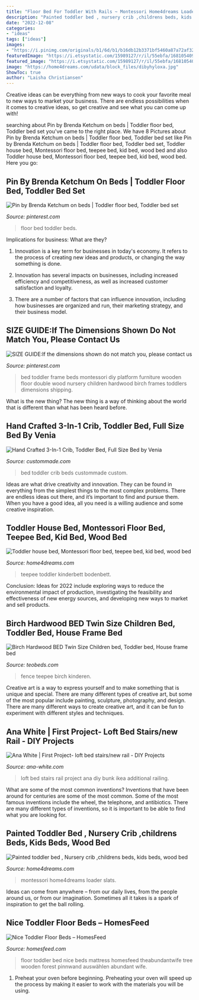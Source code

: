```yaml
---
title: "Floor Bed For Toddler With Rails ~ Montessori Home4dreams Loader Slats"
description: "Painted toddler bed , nursery crib ,childrens beds, kids beds, wood bed"
date: "2022-12-08"
categories:
- "ideas"
tags: ["ideas"]
images:
- "https://i.pinimg.com/originals/b1/6d/b1/b16db12b3371bf5460a87a72af32cf95.jpg"
featuredImage: "https://i.etsystatic.com/15989127/r/il/55ebfa/1681054091/il_fullxfull.1681054091_7sxe.jpg"
featured_image: "https://i.etsystatic.com/15989127/r/il/55ebfa/1681054091/il_fullxfull.1681054091_7sxe.jpg"
image: "https://home4dreams.com/udata/block_files/dibyhyloxa.jpg"
ShowToc: true
author: "Laisha Christiansen"
---
```



Creative ideas can be everything from new ways to cook your favorite meal to new ways to market your business. There are endless possibilities when it comes to creative ideas, so get creative and see what you can come up with!

	

		
searching about Pin by Brenda Ketchum on beds | Toddler floor bed, Toddler bed set you've came to the right place. We have 8 Pictures about Pin by Brenda Ketchum on beds | Toddler floor bed, Toddler bed set like Pin by Brenda Ketchum on beds | Toddler floor bed, Toddler bed set, Toddler house bed, Montessori floor bed, teepee bed, kid bed, wood bed and also Toddler house bed, Montessori floor bed, teepee bed, kid bed, wood bed. Here you go:
		
    
## Pin By Brenda Ketchum On Beds | Toddler Floor Bed, Toddler Bed Set

<img loading=lazy src="https://i.pinimg.com/originals/82/ef/d9/82efd9b7c39f50af94cebd33cd29acac.jpg" onerror="this.onerror=null;this.src='https://tse1.mm.bing.net/th?id=OIP.TktDbgJjmLcqtxT6b-Ni3QHaNK&amp;pid=15.1';" alt="Pin by Brenda Ketchum on beds | Toddler floor bed, Toddler bed set">

_Source: pinterest.com_

>floor bed toddler beds. 

	

Implications for business: What are they?
1. Innovation is a key term for businesses in today's economy. It refers to the process of creating new ideas and products, or changing the way something is done.
2. Innovation has several impacts on businesses, including increased efficiency and competitiveness, as well as increased customer satisfaction and loyalty.

3. There are a number of factors that can influence innovation, including how businesses are organized and run, their marketing strategy, and their business model.

    
## SIZE GUIDE:If The Dimensions Shown Do Not Match You, Please Contact Us

<img loading=lazy src="https://i.pinimg.com/originals/b1/6d/b1/b16db12b3371bf5460a87a72af32cf95.jpg" onerror="this.onerror=null;this.src='https://tse3.mm.bing.net/th?id=OIP.BLUtj83RSTY54HJdVDADQwHaJ4&amp;pid=15.1';" alt="SIZE GUIDE:If the dimensions shown do not match you, please contact us">

_Source: pinterest.com_

>bed toddler frame beds montessori diy platform furniture wooden floor double wood nursery children hardwood birch frames toddlers dimensions shipping. 

	

What is the new thing?
The new thing is a way of thinking about the world that is different than what has been heard before.

    
## Hand Crafted 3-In-1 Crib, Toddler Bed, Full Size Bed By Venia

<img loading=lazy src="https://images.custommade.com/6zkilaAmXf__bOau5iN5c-5a0iU=/custommade-photosets/196473/196473.503974.jpg" onerror="this.onerror=null;this.src='https://tse2.mm.bing.net/th?id=OIP.cWGf6LYIdBW8yOCJooWKRAHaFh&amp;pid=15.1';" alt="Hand Crafted 3-In-1 Crib, Toddler Bed, Full Size Bed by Venia">

_Source: custommade.com_

>bed toddler crib beds custommade custom. 

	

Ideas are what drive creativity and innovation. They can be found in everything from the simplest things to the most complex problems. There are endless ideas out there, and it’s important to find and pursue them. When you have a good idea, all you need is a willing audience and some creative inspiration.

    
## Toddler House Bed, Montessori Floor Bed, Teepee Bed, Kid Bed, Wood Bed

<img loading=lazy src="https://home4dreams.com/udata/block_files/gumitydoku.jpg" onerror="this.onerror=null;this.src='https://tse4.mm.bing.net/th?id=OIP.bZk6CvUzFSg4OR-FdD_uhAHaJ4&amp;pid=15.1';" alt="Toddler house bed, Montessori floor bed, teepee bed, kid bed, wood bed">

_Source: home4dreams.com_

>teepee toddler kinderbett bodenbett. 

	

Conclusion:
Ideas for 2022 include exploring ways to reduce the environmental impact of production, investigating the feasibility and effectiveness of new energy sources, and developing new ways to market and sell products.

    
## Birch Hardwood BED Twin Size Children Bed, Toddler Bed, House Frame Bed

<img loading=lazy src="https://i.etsystatic.com/15989127/r/il/55ebfa/1681054091/il_fullxfull.1681054091_7sxe.jpg" onerror="this.onerror=null;this.src='https://tse3.mm.bing.net/th?id=OIP.XFRKeFGbW2tZZrDxBJeLpAHaJ4&amp;pid=15.1';" alt="Birch Hardwood BED Twin Size Children bed, Toddler bed, House frame bed">

_Source: teobeds.com_

>fence teepee birch kinderen. 

	

Creative art is a way to express yourself and to make something that is unique and special. There are many different types of creative art, but some of the most popular include painting, sculpture, photography, and design. There are many different ways to create creative art, and it can be fun to experiment with different styles and techniques.

    
## Ana White | First Project- Loft Bed Stairs/new Rail - DIY Projects

<img loading=lazy src="http://www.ana-white.com/sites/default/files/IMG_0175.JPG" onerror="this.onerror=null;this.src='https://tse4.mm.bing.net/th?id=OIP.5L9h1xThMLbXyb2_UJrqiAHaJ4&amp;pid=15.1';" alt="Ana White | First Project- loft bed stairs/new rail - DIY Projects">

_Source: ana-white.com_

>loft bed stairs rail project ana diy bunk ikea additional railing. 

	

What are some of the most common inventions?
Inventions that have been around for centuries are some of the most common. Some of the most famous inventions include the wheel, the telephone, and antibiotics. There are many different types of inventions, so it is important to be able to find what you are looking for.

    
## Painted Toddler Bed , Nursery Crib ,childrens Beds, Kids Beds, Wood Bed

<img loading=lazy src="https://home4dreams.com/udata/block_files/dibyhyloxa.jpg" onerror="this.onerror=null;this.src='https://tse4.mm.bing.net/th?id=OIP.xqlQHVgz2GhZjxdIAuJNXAHaFj&amp;pid=15.1';" alt="Painted toddler bed , Nursery crib ,childrens beds, kids beds, wood bed">

_Source: home4dreams.com_

>montessori home4dreams loader slats. 

	

Ideas can come from anywhere – from our daily lives, from the people around us, or from our imagination. Sometimes all it takes is a spark of inspiration to get the ball rolling.

    
## Nice Toddler Floor Beds – HomesFeed

<img loading=lazy src="http://homesfeed.com/wp-content/uploads/2015/10/nice-toddler-floor-bed-in-the-corner-with-tree-wallpaper-and-rug-on-the-wooden-floor-and-small-bookshelf-below-window-also-dresser.jpg" onerror="this.onerror=null;this.src='https://tse1.mm.bing.net/th?id=OIP.Z7e2yN4fHXgXvv4J8rrlFAHaJ4&amp;pid=15.1';" alt="Nice Toddler Floor Beds – HomesFeed">

_Source: homesfeed.com_

>floor toddler bed nice beds mattress homesfeed theabundantwife tree wooden forest pinnwand auswählen abundant wife. 

	

1. Preheat your oven before beginning. Preheating your oven will speed up the process by making it easier to work with the materials you will be using.

